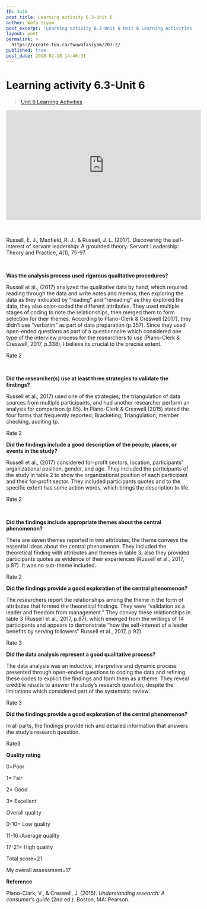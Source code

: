 ```yaml
---
ID: 3410
post_title: Learning activity 6.3-Unit 6
author: Wafa Siyam
post_excerpt: 'Learning activity 6.3-Unit 6 Unit 6 Learning Activities &nbsp; Russell, E. J., Maxfield, R. J., &amp; Russell, J. L. (2017). Discovering the self-interest of servant leadership: A grounded theory. Servant Leadership: Theory and Practice, 4(1), 75-97. &nbsp; Was the analysis process used rigorous qualitative procedures? Russell et al., (2017) analyzed the qualitative data by hand, &hellip; <p><a href="https://create.twu.ca/twuwafasiyam/207-2/">Continue reading<span> "Learning activity 6.3-Unit 6"</span></a></p>'
layout: post
permalink: >
  https://create.twu.ca/twuwafasiyam/207-2/
published: true
post_date: 2018-02-10 14:46:31
---
```

<h1><strong>Learning activity 6.3-Unit 6</strong></h1>
<blockquote class="wp-embedded-content" data-secret="Nij1UL0Xhh"><p><a href="https://create.twu.ca/ldrs591-sp18/unit-6-learning-activities/">Unit 6 Learning Activities</a></p></blockquote>
<p><iframe class="wp-embedded-content" sandbox="allow-scripts" security="restricted" src="https://create.twu.ca/ldrs591-sp18/unit-6-learning-activities/embed/#?secret=Nij1UL0Xhh" data-secret="Nij1UL0Xhh" width="525" height="296" title="&#8220;Unit 6 Learning Activities&#8221; &#8212; Leadership 591: Scholarly Inquiry" frameborder="0" marginwidth="0" marginheight="0" scrolling="no"></iframe></p>
<p>&nbsp;</p>
<p>Russell, E. J., Maxfield, R. J., &amp; Russell, J. L. (2017). Discovering the self-interest of servant leadership: A grounded theory. Servant Leadership: Theory and Practice, 4(1), 75-97.</p>
<p>&nbsp;</p>
<p><strong>Was the analysis process used rigorous qualitative procedures?</strong></p>
<p>Russell et al., (2017) analyzed the qualitative data by hand, which required reading through the data and write notes and memos, then exploring the data as they indicated by “reading” and “rereading” as they explored the data, they also color-coded the different attributes. They used multiple stages of coding to note the relationships, then merged them to form selection for their themes. According to Plano-Clerk &amp; Creswell (2017), they didn’t use “verbatim” as part of data preparation (p.357). Since they used open-ended questions as part of a questionnaire which considered one type of the interview process for the researchers to use (Plano-Clerk &amp; Creswell, 2017, p.338), I believe its crucial to the precise extent.</p>
<p>Rate 2</p>
<p>&nbsp;</p>
<p><strong>Did the researcher(s) use at least three strategies to validate the findings?</strong></p>
<p>Russell et al., 2017) used one of the strategies; the triangulation of data sources from multiple participants, and had another researcher perform an analysis for comparison (p.85). In Plano-Clerk &amp; Creswell (2015) stated the four forms that frequently reported; Bracketing, Triangulation, member checking, auditing (p.</p>
<p>Rate 2</p>
<p><strong>Did the findings include a good description of the people, places, or events in the study?</strong></p>
<p>Russell et al., (2017) considered for-profit sectors, location, participants’ organizational position, gender, and age. They included the participants of the study in table 2 to show the organizational position of each participant and their for-profit sector. They included participants quotes and to the specific extent has some action words, which brings the description to life.</p>
<p>Rate 2</p>
<p>&nbsp;</p>
<p><strong>Did the findings include appropriate themes about the central phenomenon?</strong></p>
<p>There are seven themes reported in two attributes; the theme conveys the essential ideas about the central phenomenon. They included the theoretical finding with attributes and themes in table 3; also they provided participants quotes as evidence of their experiences (Russell et al., 2017, p.87). It was no sub-theme included.</p>
<p>Rate 2</p>
<p><strong>Did the findings provide a good exploration of the central phenomenon?</strong></p>
<p>The researchers report the relationships among the theme in the form of attributes that formed the theoretical findings. They were “validation as a leader and freedom from management.” They convey these relationships in table 3 (Russell et al., 2017, p.87), which emerged from the writings of 14 participants and appears to demonstrate “how the self-interest of a leader benefits by serving followers” Russell et al., 2017, p.92).</p>
<p>Rate 3</p>
<p><strong>Did the data analysis represent a good qualitative process?</strong></p>
<p>The data analysis was an inductive, interpretive and dynamic process presented through open-ended questions to coding the data and refining these codes to explicit the findings and form them as a theme. They reveal credible results to answer the study’s research question, despite the limitations which considered part of the systematic review.</p>
<p>Rate 3</p>
<p><strong>Did the findings provide a good exploration of the central phenomenon?</strong></p>
<p>In all parts, the findings provide rich and detailed information that answers the study’s research question.</p>
<p>Rate3</p>
<p><strong>Quality rating</strong></p>
<p>0=Poor</p>
<p>1= Fair</p>
<p>2= Good</p>
<p>3= Excellent</p>
<p>Overall quality</p>
<p>0-10= Low quality</p>
<p>11-16=Average quality</p>
<p>17-21= High quality</p>
<p>Total score=21</p>
<p>My overall assessment=17</p>
<p><strong>Reference</strong></p>
<p>Plano-Clark, V., &amp; Creswell, J. (2015). <em>Understanding research: A consumer’s guide</em> (2nd ed.). Boston, MA: Pearson.</p>
<p>&nbsp;</p>